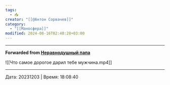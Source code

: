 ```yaml
---
tags:
  - 📥
creator: "[[@Антон Сорвачев]]"
category:
  - "[[Маносфера]]"
modified: 2024-08-16T02:48:28+03:00
---
```



***

**Forwarded from [Неравнодушный папа](https://t.me/MensConsult/2219)**

![[Что самое дорогое дарил тебе мужчина.mp4]]

---

Дата: 20231203 | Время: 18:08:40



